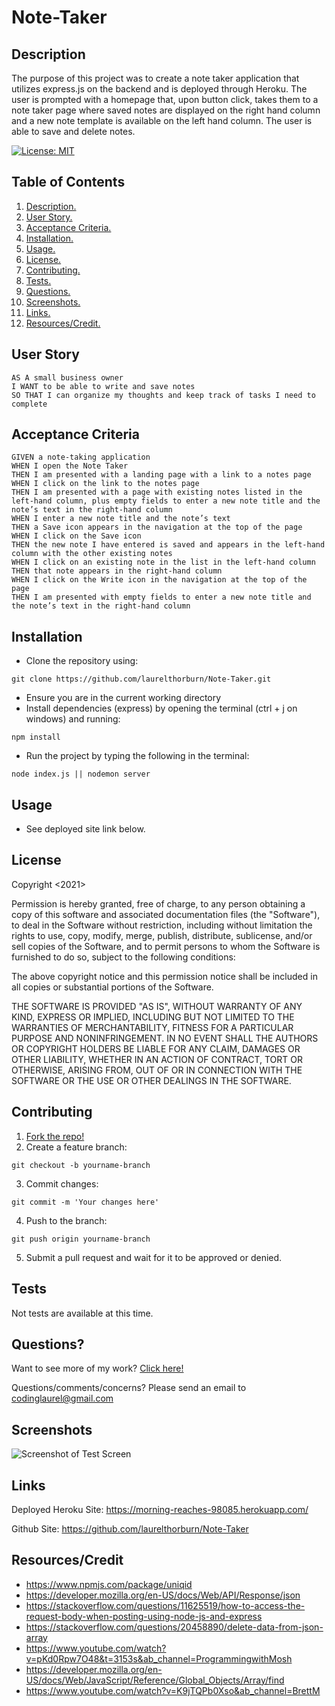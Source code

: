 # Note-Taker

<a name="descsection"></a>
## Description
The purpose of this project was to create a note taker application that utilizes express.js on the backend and is deployed through Heroku.  The user is prompted with a homepage that, upon button click, takes them to a note taker page where saved notes are displayed on the right hand column and a new note template is available on the left hand column. The user is able to save and delete notes.

[![License: MIT](https://img.shields.io/badge/License-MIT-yellow.svg)](https://opensource.org/licenses/MIT)


## Table of Contents
1. [ Description. ](#descsection)
2. [ User Story. ](#usersection)
3. [ Acceptance Criteria. ](#acceptancesection)
4. [ Installation. ](#installsection)
5. [ Usage. ](#usagesection)
6. [ License. ](#licensesection)
7. [ Contributing. ](#contribsection)
8. [ Tests. ](#testsection)
9. [ Questions. ](#questionssection)
12. [ Screenshots. ](#picsection)
13. [ Links. ](#linksection)
14. [ Resources/Credit. ](#creditsection)

<a name="usersection"></a>
## User Story
```
AS A small business owner
I WANT to be able to write and save notes
SO THAT I can organize my thoughts and keep track of tasks I need to complete
```

<a name="acceptancesection"></a>
## Acceptance Criteria
```
GIVEN a note-taking application
WHEN I open the Note Taker
THEN I am presented with a landing page with a link to a notes page
WHEN I click on the link to the notes page
THEN I am presented with a page with existing notes listed in the left-hand column, plus empty fields to enter a new note title and the note’s text in the right-hand column
WHEN I enter a new note title and the note’s text
THEN a Save icon appears in the navigation at the top of the page
WHEN I click on the Save icon
THEN the new note I have entered is saved and appears in the left-hand column with the other existing notes
WHEN I click on an existing note in the list in the left-hand column
THEN that note appears in the right-hand column
WHEN I click on the Write icon in the navigation at the top of the page
THEN I am presented with empty fields to enter a new note title and the note’s text in the right-hand column

```

<a name="installsection"></a>
## Installation
* Clone the repository using:
```
git clone https://github.com/laurelthorburn/Note-Taker.git
```
* Ensure you are in the current working directory
* Install dependencies (express) by opening the terminal (ctrl + j on windows) and running:
```
npm install
```
* Run the project by typing the following in the terminal:
```
node index.js || nodemon server
```


<a name="usagesection"></a>
## Usage
*  See deployed site link below.

<a name="licensesection"></a>
## License
Copyright <2021>

Permission is hereby granted, free of charge, to any person obtaining a copy of this software and associated documentation files (the "Software"), to deal in the Software without restriction, including without limitation the rights to use, copy, modify, merge, publish, distribute, sublicense, and/or sell copies of the Software, and to permit persons to whom the Software is furnished to do so, subject to the following conditions:

The above copyright notice and this permission notice shall be included in all copies or substantial portions of the Software.

THE SOFTWARE IS PROVIDED "AS IS", WITHOUT WARRANTY OF ANY KIND, EXPRESS OR IMPLIED, INCLUDING BUT NOT LIMITED TO THE WARRANTIES OF MERCHANTABILITY, FITNESS FOR A PARTICULAR PURPOSE AND NONINFRINGEMENT. IN NO EVENT SHALL THE AUTHORS OR COPYRIGHT HOLDERS BE LIABLE FOR ANY CLAIM, DAMAGES OR OTHER LIABILITY, WHETHER IN AN ACTION OF CONTRACT, TORT OR OTHERWISE, ARISING FROM, OUT OF OR IN CONNECTION WITH THE SOFTWARE OR THE USE OR OTHER DEALINGS IN THE SOFTWARE.

  <a name="contribsection"></a>
## Contributing
  
1. [Fork the repo!](https://docs.github.com/en/get-started/quickstart/fork-a-repo)
2. Create a feature branch:
```
git checkout -b yourname-branch
```
3. Commit changes:
```
git commit -m 'Your changes here'
```
4. Push to the branch:
```
git push origin yourname-branch
```
5. Submit a pull request and wait for it to be approved or denied.

  <a name="testsection"></a>
## Tests
  Not tests are available at this time.

  <a name="questionssection"></a>
## Questions?
  Want to see more of my work? [Click here!](https://github.com/laurelthorburn)

  Questions/comments/concerns? Please send an email to codinglaurel@gmail.com
  
  <a name="picsection"></a>
  ## Screenshots
  ![Screenshot of Test Screen]()

  <a name="linksection"></a>
  ## Links

  Deployed Heroku Site: https://morning-reaches-98085.herokuapp.com/
  
  Github Site: https://github.com/laurelthorburn/Note-Taker

  <a name="creditsection"></a>
## Resources/Credit
* https://www.npmjs.com/package/uniqid
* https://developer.mozilla.org/en-US/docs/Web/API/Response/json
* https://stackoverflow.com/questions/11625519/how-to-access-the-request-body-when-posting-using-node-js-and-express
* https://stackoverflow.com/questions/20458890/delete-data-from-json-array
* https://www.youtube.com/watch?v=pKd0Rpw7O48&t=3153s&ab_channel=ProgrammingwithMosh
* https://developer.mozilla.org/en-US/docs/Web/JavaScript/Reference/Global_Objects/Array/find
* https://www.youtube.com/watch?v=K9jTQPb0Xso&ab_channel=BrettM




